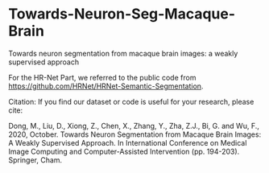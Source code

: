 # Towards-Neuron-Seg-Macaque-Brain
Towards neuron segmentation from macaque brain images: a weakly supervised approach

For the HR-Net Part, we referred to the public code from https://github.com/HRNet/HRNet-Semantic-Segmentation.

Citation: If you find our dataset or code is useful for your research, please cite: 

Dong, M., Liu, D., Xiong, Z., Chen, X., Zhang, Y., Zha, Z.J., Bi, G. and Wu, F., 2020, October. Towards Neuron Segmentation from Macaque Brain Images: A Weakly Supervised Approach. In International Conference on Medical Image Computing and Computer-Assisted Intervention (pp. 194-203). Springer, Cham.
